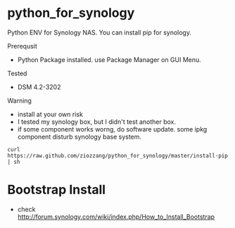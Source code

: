 python_for_synology
===================

Python ENV for Synology NAS. You can install pip for synology.

Prerequsit
 - Python Package installed. use Package Manager on GUI Menu.

Tested
 - DSM 4.2-3202

Warning
 - install at your own risk
 - I tested my synology box, but I didn't test another box.
 - if some component works worng, do software update. some ipkg component disturb synology base system.

```
curl https://raw.github.com/ziozzang/python_for_synology/master/install-pip | sh
```


Bootstrap Install
=================

* check http://forum.synology.com/wiki/index.php/How_to_Install_Bootstrap
